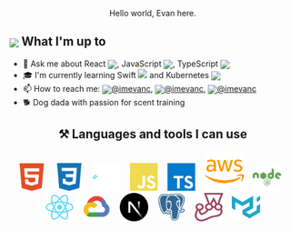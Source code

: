 <div align="center">
  
Hello world, Evan here.

</div>
<div align="left">
  <h2><img align="center"
                src="https://emojis.slackmojis.com/emojis/images/1584726375/8272/blob-cool.gif?1584726375" width="28" />
            What I'm up to</h2>
        <ul>
            <li> 💬 Ask me about React <img align="center"
                    src="https://emojis.slackmojis.com/emojis/images/1473950148/1161/react.png?1473950148"
                    width="20" />, JavaScript <img align="center"
                    src="https://emojis.slackmojis.com/emojis/images/1450441296/151/javascript.png?1450441296"
                    width="20" />, TypeScript <img align="center" src="https://user-images.githubusercontent.com/96417438/199995998-75471604-7dcd-4edb-8916-9c35f931e92f.png" width="20"</li>
            <li> 🎓 I'm currently learning Swift <img width="18px" src="https://github.com/imevanc/imevanc/assets/96417438/08fb98c0-d339-42f6-9f82-a9addf8a32ae"/> and Kubernetes <img align="center" src="https://user-images.githubusercontent.com/96417438/199997086-48a653dc-e6ad-491b-8e86-934e5296bab9.png" width="20"/> </li>
            <li>📫 How to reach me:
              <img align="center" src="https://user-images.githubusercontent.com/96417438/223284009-b0e293a2-8ca8-4d55-8f74-6a34ced34baf.png" width="20" /><a href="https://twitter.com/imevancc" target="_blank">@imevanc</a>, 
              <img align="center" src="https://user-images.githubusercontent.com/96417438/223284153-a7a6c1b7-67b4-4d5c-9f52-1b7b13082ab5.png" width="20" /><a href="https://stackoverflow.com/users/21338003/evan" target="_blank">@imevanc</a>,
              <img align="center" src="https://user-images.githubusercontent.com/96417438/223284614-3aafd533-4806-4d8e-a876-7ef082851edc.png" width="30" /><a href="https://dev.to/imevanc" target="_blank">@imevanc</a>
            </li>
            <li>🐕 Dog dada with passion for scent training</li>
        </ul>
</div>
 
<div align="center">
  <h2> ⚒️ Languages and tools I can use</h2>
<img width="50" src="https://github.com/devicons/devicon/blob/master/icons/html5/html5-plain.svg" alt="html 5"/>&nbsp;&nbsp;&nbsp;
<img width="50" src="https://github.com/devicons/devicon/blob/master/icons/css3/css3-plain.svg" alt="css 3" />&nbsp;&nbsp;&nbsp;
<img width="50" src="https://github.com/devicons/devicon/blob/master/icons/tailwindcss/tailwindcss-original-wordmark.svg"/>&nbsp;&nbsp;&nbsp;
<img width="50" src="https://github.com/devicons/devicon/blob/master/icons/javascript/javascript-plain.svg" alt="javascript"/>&nbsp;&nbsp;&nbsp;
<img width="50" src="https://github.com/devicons/devicon/blob/master/icons/typescript/typescript-plain.svg" alt="javascript"/>&nbsp;&nbsp;&nbsp;
<img width="70" src="https://github.com/devicons/devicon/blob/master/icons/amazonwebservices/amazonwebservices-plain-wordmark.svg" alt="aws"/>&nbsp;&nbsp;&nbsp;
<img width="50" src="https://github.com/devicons/devicon/blob/master/icons/nodejs/nodejs-plain-wordmark.svg" alt="node js"/>&nbsp;&nbsp;&nbsp;
<img width="50" src="https://github.com/devicons/devicon/blob/master/icons/react/react-original.svg" alt="react js"/>&nbsp;&nbsp;&nbsp;
<img width="50" src="https://github.com/devicons/devicon/blob/master/icons/googlecloud/googlecloud-original.svg" alt="gcp"/>&nbsp;&nbsp;&nbsp;
<img width="50" src="https://github.com/devicons/devicon/blob/master/icons/nextjs/nextjs-original.svg" alt="react js"/>&nbsp;&nbsp;&nbsp;
<img width="50" src="https://github.com/devicons/devicon/blob/master/icons/postgresql/postgresql-plain.svg" alt="postgres sql" />&nbsp;&nbsp;&nbsp;
<img width="50" src="https://github.com/devicons/devicon/blob/master/icons/jest/jest-plain.svg" alt="jest"/>&nbsp;&nbsp;&nbsp;
<img width="50" src="https://github.com/devicons/devicon/blob/master/icons/materialui/materialui-plain.svg" alt="materialui"/>
</div>


